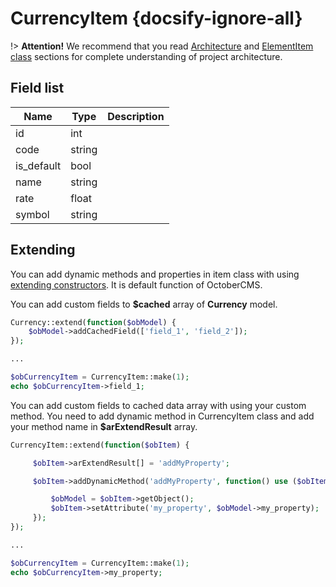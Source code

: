 # CurrencyItem {docsify-ignore-all}
              
!> **Attention!**  We recommend that you read [Architecture](home.md#architecture) and [ElementItem class](item-class/item-class.md) sections for complete understanding of  project architecture.

## Field list

|  Name | Type | Description |
|-------|------|--------|
|id|int|
|code|string|
|is_default|bool|
|name|string|
|rate|float|
|symbol|string|

## Extending

You can add dynamic methods and properties in item class with using [extending constructors](http://octobercms.com/docs/services/behaviors#constructor-extension).
It is default function of OctoberCMS.

You can add custom fields to **$cached** array of **Currency** model.
```php
Currency::extend(function($obModel) {
    $obModel->addCachedField(['field_1', 'field_2']);
});

...

$obCurrencyItem = CurrencyItem::make(1);
echo $obCurrencyItem->field_1;
```

You can add custom fields to cached data array with using your custom method.
You need to add dynamic method in CurrencyItem class and add your method name in **$arExtendResult** array.
```php
CurrencyItem::extend(function($obItem) {

     $obItem->arExtendResult[] = 'addMyProperty';

     $obItem->addDynamicMethod('addMyProperty', function() use ($obItem) {

         $obModel = $obItem->getObject();
         $obItem->setAttribute('my_property', $obModel->my_property);
     });
});

...

$obCurrencyItem = CurrencyItem::make(1);
echo $obCurrencyItem->my_property;
```